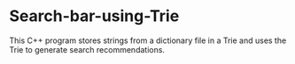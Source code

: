 # Search-bar-using-Trie
This C++ program stores strings from a dictionary file in a Trie and uses the Trie to generate search recommendations. 
